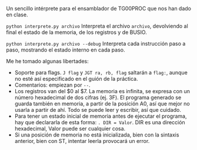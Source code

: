 Un sencillo intérprete para el ensamblador de TG00PROC que nos han dado en clase.

`python interprete.py archivo` Interpreta el archivo `archivo`, devolviendo al final el estado de la memoria, de los registros y de BUSIO.

`python interprete.py archivo --debug` Interpreta cada instrucción paso a paso, mostrando el estado interno en cada paso.

Me he tomado algunas libertades:

- Soporte para flags. `J flag` y `JGT ra, rb, flag` saltarán a `flag:`, aunque no esté así especificado en el guión de la práctica.
- Comentarios: empiezan por `--`.
- Los registros van del $0 al $7. La memoria es infinita, se expresa con un número hexadecimal de dos cifras (ej. 3F). El programa generado se guarda también en memoria, a partir de la posición A0, así que mejor no usarla a partir de ahí. Todo se puede leer y escribir, así que cuidado.
- Para tener un estado inicial de memoria antes de ejecutar el programa, hay que declararla de esta forma: `. DIR = Valor`. DIR es una dirección hexadecimal, Valor puede ser cualquier cosa.
- Si una posición de memoria no está inicializada, bien con la sintaxis anterior, bien con ST, intentar leerla provocará un error. 
